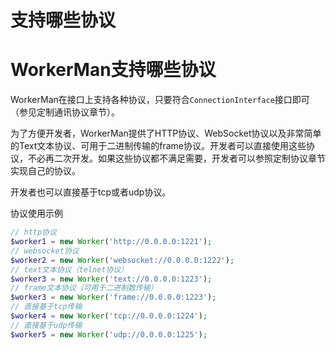 # 支持哪些协议

# WorkerMan支持哪些协议

WorkerMan在接口上支持各种协议，只要符合```ConnectionInterface```接口即可（参见定制通讯协议章节）。

为了方便开发者，WorkerMan提供了HTTP协议、WebSocket协议以及非常简单的Text文本协议、可用于二进制传输的frame协议。开发者可以直接使用这些协议，不必再二次开发。如果这些协议都不满足需要，开发者可以参照定制协议章节实现自己的协议。

开发者也可以直接基于tcp或者udp协议。

协议使用示例


```php 
// http协议
$worker1 = new Worker('http://0.0.0.0:1221');
// websocket协议
$worker2 = new Worker('websocket://0.0.0.0:1222');
// text文本协议（telnet协议）
$worker3 = new Worker('text://0.0.0.0:1223');
// frame文本协议（可用于二进制数传输）
$worker3 = new Worker('frame://0.0.0.0:1223');
// 直接基于tcp传输
$worker4 = new Worker('tcp://0.0.0.0:1224');
// 直接基于udp传输
$worker5 = new Worker('udp://0.0.0.0:1225');

```